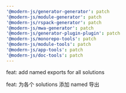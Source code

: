 ```yaml
---
'@modern-js/generator-generator': patch
'@modern-js/module-generator': patch
'@modern-js/rspack-generator': patch
'@modern-js/mwa-generator': patch
'@modern-js/generator-plugin-plugin': patch
'@modern-js/monorepo-tools': patch
'@modern-js/module-tools': patch
'@modern-js/app-tools': patch
'@modern-js/doc-tools': patch
---
```


feat: add named exports for all solutions

feat: 为各个 solutions 添加 named 导出
